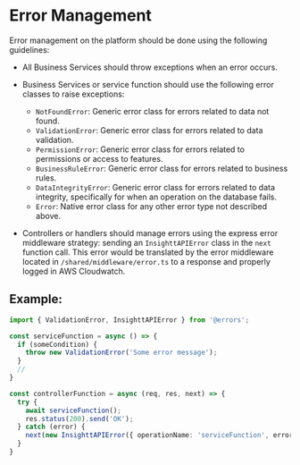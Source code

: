 # Error Management

Error management on the platform should be done using the following guidelines:

- All Business Services should throw exceptions when an error occurs.

- Business Services or service function should use the following error classes to raise exceptions:
    * `NotFoundError`: Generic error class for errors related to data not found.
    * `ValidationError`: Generic error class for errors related to data validation.
    * `PermissionError`: Generic error class for errors related to permissions or access to features.
    * `BusinessRuleError`: Generic error class for errors related to business rules.
    * `DataIntegrityError`: Generic error class for errors related to data integrity, specifically for when an operation
      on the database fails.
    * `Error`: Native error class for any other error type not described above.

- Controllers or handlers should manage errors using the express error middleware strategy: sending
  an `InsighttAPIError` class
  in the `next` function call. This error would be translated by the error middleware located
  in `/shared/middleware/error.ts` to a response and properly logged in AWS Cloudwatch.

## Example:

```typescript
import { ValidationError, InsighttAPIError } from '@errors';

const serviceFunction = async () => {
  if (someCondition) {
    throw new ValidationError('Some error message');
  }
  //
}

const controllerFunction = async (req, res, next) => {
  try {
    await serviceFunction();
    res.status(200).send('OK');
  } catch (error) {
    next(new InsighttAPIError({ operationName: 'serviceFunction', error }));
  }
}

```
